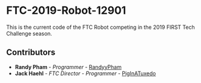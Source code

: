 # FTC-2019-Robot-12901

This is the current code of the FTC Robot competing in the 2019 FIRST Tech Challenge season.

## Contributors
* **Randy Pham** - *Programmer* - [RandyyPham](https://github.com/RandyyPham)
* **Jack Haehl** - *FTC Director* - *Programmer* - [PigInATuxedo](https://github.com/PigInATuxedo)

